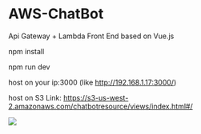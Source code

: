 # AWS-ChatBot
Api Gateway + Lambda
Front End based on Vue.js

npm install

npm run dev

host on your ip:3000 (like http://192.168.1.17:3000/)

host on 
S3 Link: https://s3-us-west-2.amazonaws.com/chatbotresource/views/index.html#/


![](https://github.com/Wangwei0223/AWS-LambdaDemo/blob/master/Assignment_1/images/image_1.png?raw=true)